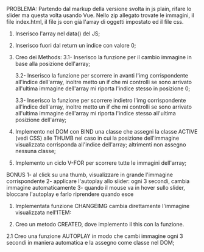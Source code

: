 PROBLEMA:
Partendo dal markup della versione svolta in js plain, rifare lo slider ma questa volta usando Vue. Nello zip allegato trovate le immagini, il file index.html, il file js con già l'array di oggetti impostato ed il file css.

1. Inserisco l'array nel data() del JS;

2. Inserisco fuori dal return un indice con valore 0;

3. Creo dei Methods:
    3.1- Inserisco la funzione per il cambio immagine in base alla posizione dell'array;
    
    3.2- Inserisco la funzione per scorrere in avanti l'img corrispondente all'indice      dell'array, inoltre metto un if che mi controlli se sono arrivato all'ultima immagine dell'array mi riporta l'indice stesso in posizione 0;

    3.3- Inserisco la funzione per scorrere indietro l'img corrispondente all'indice      dell'array, inoltre metto un if che mi controlli se sono arrivato all'ultima immagine dell'array mi riporta l'indice stesso all'ultima posizione dell'array;

4. Implemento nel DOM con BIND una classe che assegni la classe ACTIVE (vedi CSS) alle THUMB nel caso in cui la posizione dell'immagine visualizzata corrisponda all'indice dell'array; altrimenti non assegno nessuna classe;

5. Implemento un ciclo V-FOR per scorrere tutte le immagini dell'array;


BONUS
1- al click su una thumb, visualizzare in grande l'immagine corrispondente
2- applicare l'autoplay allo slider: ogni 3 secondi, cambia immagine automaticamente
3- quando il mouse va in hover sullo slider, bloccare l'autoplay e farlo riprendere quando esce


1. Implementata funzione CHANGEIMG cambia direttamente l'immagine visualizzata nell'ITEM:

2. Creo un metodo CREATED, dove implemento il this con la funzione.

2.1 
Creo una funzione AUTOPLAY in modo che cambi immagine ogni 3 secondi in maniera automatica e la assegno come classe nel DOM;
